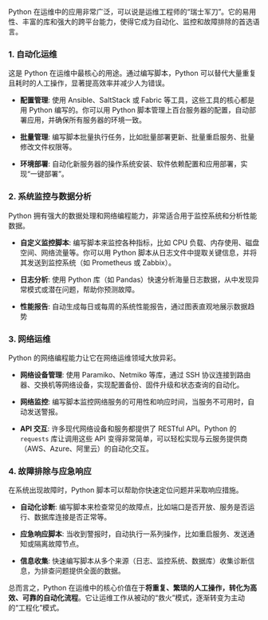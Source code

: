 Python 在运维中的应用非常广泛，可以说是运维工程师的“瑞士军刀”。它的易用性、丰富的库和强大的跨平台能力，使得它成为自动化、监控和故障排除的首选语言。

### 1. 自动化运维

这是 Python 在运维中最核心的用途。通过编写脚本，Python 可以替代大量重复且耗时的人工操作，显著提高效率并减少人为错误。

- **配置管理**: 使用 Ansible、SaltStack 或 Fabric 等工具，这些工具的核心都是用 Python 编写的。你可以用 Python 脚本管理上百台服务器的配置，自动部署应用，并确保所有服务器的环境一致。
    
- **批量管理**: 编写脚本批量执行任务，比如批量部署更新、批量重启服务、批量修改文件权限等。
    
- **环境部署**: 自动化新服务器的操作系统安装、软件依赖配置和应用部署，实现“一键部署”。

### 2. 系统监控与数据分析

Python 拥有强大的数据处理和网络编程能力，非常适合用于监控系统和分析性能数据。

- **自定义监控脚本**: 编写脚本来监控各种指标，比如 CPU 负载、内存使用、磁盘空间、网络流量等。你可以用 Python 脚本从日志文件中提取关键信息，并将其发送到监控系统（如 Prometheus 或 Zabbix）。
    
- **日志分析**: 使用 Python 库（如 Pandas）快速分析海量日志数据，从中发现异常模式或潜在问题，帮助你预测故障。
    
- **性能报告**: 自动生成每日或每周的系统性能报告，通过图表直观地展示数据趋势

### 3. 网络运维

Python 的网络编程能力让它在网络运维领域大放异彩。

- **网络设备管理**: 使用 Paramiko、Netmiko 等库，通过 SSH 协议连接到路由器、交换机等网络设备，实现配置备份、固件升级和状态查询的自动化。
    
- **网络监控**: 编写脚本监控网络服务的可用性和响应时间，当服务不可用时，自动发送警报。
    
- **API 交互**: 许多现代网络设备和服务都提供了 RESTful API。Python 的 `requests` 库让调用这些 API 变得非常简单，可以轻松实现与云服务提供商（AWS、Azure、阿里云）的自动化交互。

### 4. 故障排除与应急响应

在系统出现故障时，Python 脚本可以帮助你快速定位问题并采取响应措施。

- **自动化诊断**: 编写脚本来检查常见的故障点，比如端口是否开放、服务是否运行、数据库连接是否正常等。
    
- **应急响应脚本**: 当收到警报时，自动执行一系列操作，比如重启服务、发送通知或隔离故障节点。
    
- **信息收集**: 快速编写脚本从多个来源（日志、监控系统、数据库）收集诊断信息，为排查问题提供全面的数据。
    

总而言之，Python 在运维中的核心价值在于**将重复、繁琐的人工操作，转化为高效、可靠的自动化流程**。它让运维工作从被动的“救火”模式，逐渐转变为主动的“工程化”模式。